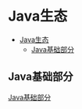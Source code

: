 # Java生态

- [Java生态](#java生态)
  - [Java基础部分](#java基础部分)

## Java基础部分

[Java基础部分](./JavaSE%E9%83%A8%E5%88%86/0.md)